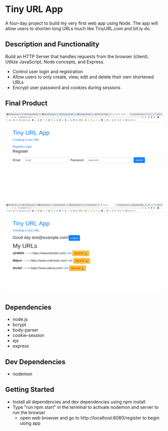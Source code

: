 # Tiny URL App
A four-day project to build my very first web app using Node. The app will allow users to shorten long URLs much like TinyURL.com and bit.ly do.

## Description and Functionality
Build an HTTP Server that handles requests from the browser (client). Utilize JavaScript, Node concepts, and Express.

- Control user login and registration
- Allow users to only create, view, edit and delete their own shortened URLs
- Encrypt user password and cookies during sessions

## Final Product

!["Screenshot of register page"](https://github.com/cpfeiffer325/tiny-app-project/blob/master/docs/Registration_Page.png)
!["Screenshot of the URLs page"](https://github.com/cpfeiffer325/tiny-app-project/blob/master/docs/Screenshot_URLs_Page.png)

## Dependencies
- node.js
- bcrypt
- body-parser
- cookie-session
- ejs
- express

## Dev Dependencies
- nodemon

## Getting Started
- Install all dependencies and dev dependencies using npm install
- Type "run npm start" in the terminal to activate nodemon and server to run the browser
  - open web browser and go to http://localhost:8080/register to begin using app


